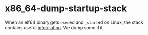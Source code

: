 # x86_64-dump-startup-stack
When an elf64 binary gets `exec`ed and `_start`ed on Linux, the stack contains useful [information](http://refspecs.linuxbase.org/elf/x86-64-abi-0.99.pdf). We dump some if it.
